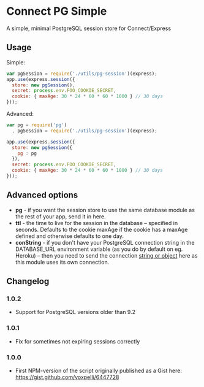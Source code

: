# Connect PG Simple

A simple, minimal PostgreSQL session store for Connect/Express

## Usage

Simple:

```javascript
var pgSession = require('./utils/pg-session')(express);
app.use(express.session({
  store: new pgSession(),
  secret: process.env.FOO_COOKIE_SECRET,
  cookie: { maxAge: 30 * 24 * 60 * 60 * 1000 } // 30 days
}));
```

Advanced:

```javascript
var pg = require('pg')
  , pgSession = require('./utils/pg-session')(express);

app.use(express.session({
  store: new pgSession({
    pg : pg
  }),
  secret: process.env.FOO_COOKIE_SECRET,
  cookie: { maxAge: 30 * 24 * 60 * 60 * 1000 } // 30 days
}));
```

## Advanced options

* **pg** - if you want the session store to use the same database module as the rest of your app, send it in here.
* **ttl** - the time to live for the session in the database – specified in seconds. Defaults to the cookie maxAge if the cookie has a maxAge defined and otherwise defaults to one day.
* **conString** - if you don't have your PostgreSQL connection string in the DATABASE_URL environment variable (as you do by default on eg. Heroku) – then you need to send the connection [string or object](https://github.com/brianc/node-postgres/wiki/pg#connectstring-connectionstring-function-callback) here as this module uses its own connection.

## Changelog

### 1.0.2

* Support for PostgreSQL versions older than 9.2

### 1.0.1

* Fix for sometimes not expiring sessions correctly

### 1.0.0

* First NPM-version of the script originally published as a Gist here: https://gist.github.com/voxpelli/6447728
